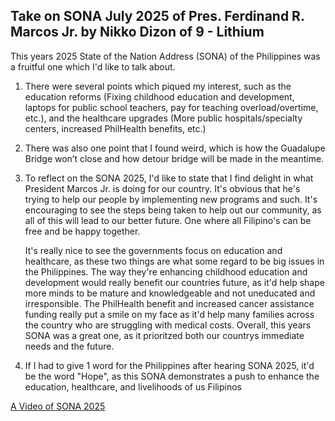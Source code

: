 ## Take on SONA July 2025 of Pres. Ferdinand R. Marcos Jr. by Nikko Dizon of 9 - Lithium

This years 2025 State of the Nation Address (SONA) of the Philippines was a fruitful one which I'd like to talk about. 

1. There were several points which piqued my interest, such as the education reforms (Fixing childhood education and development, laptops for public school teachers, pay for teaching overload/overtime, etc.), and the healthcare upgrades (More public hospitals/specialty centers, increased PhilHealth benefits, etc.)
2. There was also one point that I found weird, which is how the Guadalupe Bridge won’t close and how detour bridge will be made in the meantime. 
3. To reflect on the SONA 2025, I'd like to state that I find delight in what President Marcos Jr. is doing for our country. It's obvious that he's trying to help our people by implementing new programs and such. It's encouraging to see the steps being taken to help out our community, as all of this will lead to our better future. One where all Filipino's can be free and be happy together.  

    It's really nice to see the governments focus on education and healthcare, as these two things are what some regard to be big issues in the Philippines. The way they're enhancing childhood education and development would really benefit our countries future, as it'd help shape more minds to be mature and knowledgeable and not uneducated and irresponsible. The PhilHealth benefit and increased cancer assistance funding really put a smile on my face as it'd help many families across the country who are struggling with medical costs. Overall, this years SONA was a great one, as it prioritzed both our countrys immediate needs and the future. 
4. If I had to give 1 word for the Philippines after hearing SONA 2025, it'd be the word "Hope", as this SONA demonstrates a push to enhance the education, healthcare, and livelihoods of us Filipinos

[A Video of SONA 2025](https://www.youtube.com/watch?v=zsZ1T0hsLvA)
